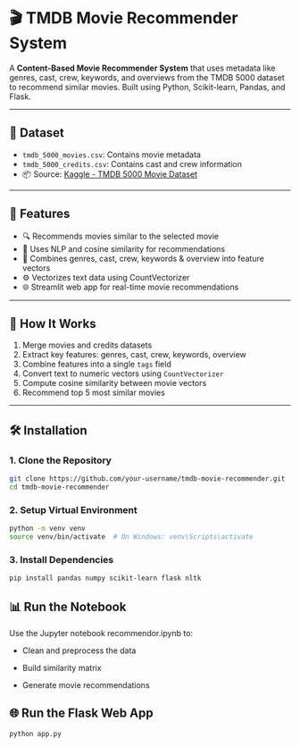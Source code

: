 # 🎬 TMDB Movie Recommender System

A **Content-Based Movie Recommender System** that uses metadata like genres, cast, crew, keywords, and overviews from the TMDB 5000 dataset to recommend similar movies. Built using Python, Scikit-learn, Pandas, and Flask.

---

## 📁 Dataset

- `tmdb_5000_movies.csv`: Contains movie metadata
- `tmdb_5000_credits.csv`: Contains cast and crew information
- 📦 Source: [Kaggle - TMDB 5000 Movie Dataset](https://www.kaggle.com/datasets/tmdb/tmdb-movie-metadata)

---

## 🚀 Features

- 🔍 Recommends movies similar to the selected movie
- 🧠 Uses NLP and cosine similarity for recommendations
- 🧩 Combines genres, cast, crew, keywords & overview into feature vectors
- ⚙️ Vectorizes text data using CountVectorizer
- 🌐 Streamlit web app for real-time movie recommendations

---

## 🧠 How It Works

1. Merge movies and credits datasets
2. Extract key features: genres, cast, crew, keywords, overview
3. Combine features into a single `tags` field
4. Convert text to numeric vectors using `CountVectorizer`
5. Compute cosine similarity between movie vectors
6. Recommend top 5 most similar movies

---

## 🛠 Installation

### 1. Clone the Repository

```bash
git clone https://github.com/your-username/tmdb-movie-recommender.git
cd tmdb-movie-recommender
```
### 2. Setup Virtual Environment

```bash
python -m venv venv
source venv/bin/activate  # On Windows: venv\Scripts\activate
```
### 3. Install Dependencies

```bash
pip install pandas numpy scikit-learn flask nltk
```
## 📊 Run the Notebook
Use the Jupyter notebook recommendor.ipynb to:

- Clean and preprocess the data

- Build similarity matrix

- Generate movie recommendations

## 🌐 Run the Flask Web App
```bash
python app.py
```

